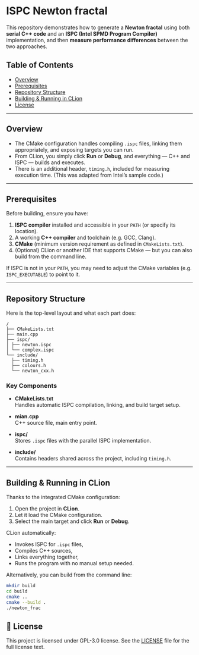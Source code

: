 # ISPC Newton fractal

This repository demonstrates how to generate a **Newton fractal** using both **serial C++ code** and an **ISPC
(Intel SPMD Program Compiler)** implementation, and then **measure performance differences** between the two approaches.  


## Table of Contents

- [Overview](#overview)
- [Prerequisites](#prerequisites)
- [Repository Structure](#repository-structure)
- [Building & Running in CLion](#building--running-in-clion)
- [License](#License)

---

## Overview

- The CMake configuration handles compiling `.ispc` files, linking them appropriately, and exposing targets you can run.
- From CLion, you simply click **Run** or **Debug**, and everything — C++ and ISPC — builds and executes.
- There is an additional header, `timing.h`, included for measuring execution time. (This was adapted from Intel’s sample code.)

---

## Prerequisites

Before building, ensure you have:

1. **ISPC compiler** installed and accessible in your `PATH` (or specify its location).
2. A working **C++ compiler** and toolchain (e.g. GCC, Clang).
3. **CMake** (minimum version requirement as defined in `CMakeLists.txt`).
4. (Optional) CLion or another IDE that supports CMake — but you can also build from the command line.

If ISPC is not in your `PATH`, you may need to adjust the CMake variables (e.g. `ISPC_EXECUTABLE`) to point to it.

---

## Repository Structure

Here is the top-level layout and what each part does:
```
/
├── CMakeLists.txt
├── main.cpp
├── ispc/
│ ├── newton.ispc
│ └── complex.ispc
└── include/
  ├── timing.h
  ├── colours.h
  └── newton_cxx.h
```

### Key Components

- **CMakeLists.txt**  
  Handles automatic ISPC compilation, linking, and build target setup.

- **mian.cpp**  
  C++ source file, main entry point.

- **ispc/**  
  Stores `.ispc` files with the parallel ISPC implementation.

- **include/**  
  Contains headers shared across the project, including `timing.h`.

---

## Building & Running in CLion

Thanks to the integrated CMake configuration:

1. Open the project in **CLion**.
2. Let it load the CMake configuration.
3. Select the main target and click **Run** or **Debug**.

CLion automatically:
- Invokes ISPC for `.ispc` files,
- Compiles C++ sources,
- Links everything together,
- Runs the program with no manual setup needed.

Alternatively, you can build from the command line:

```bash
mkdir build
cd build
cmake ..
cmake --build .
./newton_frac
```

## 📑 License

This project is licensed under GPL-3.0 license. See the [LICENSE](LICENSE) file for the full license text.